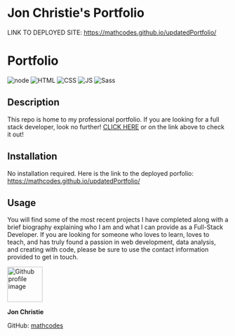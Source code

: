 # Jon Christie's Portfolio

LINK TO DEPLOYED SITE: https://mathcodes.github.io/updatedPortfolio/

# Portfolio

![node](https://img.shields.io/skill/NodeJS-green) ![HTML](https://img.shields.io/skill/HTML-orange) ![CSS](https://img.shields.io/skill/CSS-yellow) ![JS](https://img.shields.io/skill/Javascript-Yellow) ![Sass](https://img.shields.io/skill/Sass-pink) 



## Description

This repo is home to my professional portfolio. If you are looking for a full stack developer, look no further! [CLICK HERE](https://mathcodes.github.io/updatedPortfolio/) or on the link above to check it out!

## Installation
No installation required. Here is the link to the deployed porfolio: https://mathcodes.github.io/updatedPortfolio/

## Usage
You will find some of the most recent projects I have completed along with a brief biography explaining who I am and what I can provide as a Full-Stack Developer. If you are looking for someone who loves to learn, loves to teach, and has truly found a passion in web development, data analysis, and creating with code, please be sure to use the contact information provided to get in touch. 

<img src ="https://avatars0.githubusercontent.com/u/17928947?v=4" alt="Github profile image" width="80px" height="80px" />

__Jon Christie__ 

GitHub: [mathcodes](https://github.com/mathcodes) 






